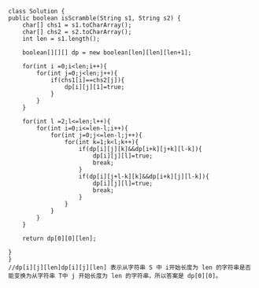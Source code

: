     class Solution {
    public boolean isScramble(String s1, String s2) {
        char[] chs1 = s1.toCharArray();
        char[] chs2 = s2.toCharArray();
        int len = s1.length();

        boolean[][][] dp = new boolean[len][len][len+1];

        for(int i =0;i<len;i++){
            for(int j=0;j<len;j++){
                if(chs1[i]==chs2[j]){
                    dp[i][j][1]=true;
                }
            }
        }

        for(int l =2;l<=len;l++){
            for(int i=0;i<=len-l;i++){
                for(int j=0;j<=len-l;j++){
                    for(int k=1;k<l;k++){
                        if(dp[i][j][k]&&dp[i+k][j+k][l-k]){
                            dp[i][j][l]=true;
                            break;
                        }
                        if(dp[i][j+l-k][k]&&dp[i+k][j][l-k]){
                            dp[i][j][l]=true;
                            break;
                        }
                    }
                }
            }
        }

        return dp[0][0][len];

    }
    }
    //dp[i][j][len]dp[i][j][len] 表示从字符串 S 中 i开始长度为 len 的字符串是否能变换为从字符串 T中 j 开始长度为 len 的字符串，所以答案是 dp[0][0]。
